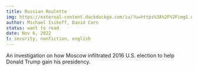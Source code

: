```yaml
---
title: Russian Roulette
img: https://external-content.duckduckgo.com/iu/?u=https%3A%2F%2Fimg1.od-cdn.com%2FImageType-400%2F0887-1%2F021%2FF8F%2FFC%2F%257B021F8FFC-F09D-4DE0-8DD1-E78119FA38C3%257DImg400.jpg&f=1&nofb=1&ipt=dcd4bfc84743333a8fa5cf588f5251d815dc4fd38dae6f011865d09351c3a3c0&ipo=images
author: Michael Isikoff, David Corn
status: want to read
date: Nov 6, 2022
t: security, nonfiction, english
---
```


An investigation on how Moscow infiltrated 2016 U.S. election to help Donald Trump gain his presidency. 